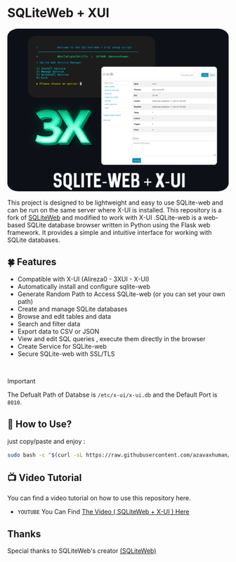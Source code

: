 # SQLiteWeb + XUI

<p align="center"><img style="border-radius: 5%" src="./shot.png" alt="project-image"></p>

This project is designed to be lightweight and easy to use SQLite-web and can be run on the same server where X-UI is installed. This repository is a fork of [SQLiteWeb](https://github.com/coleifer/sqlite-web) and modified to work with X-UI .SQLite-web is a web-based SQLite database browser written in Python using the Flask web framework. It provides a simple and intuitive interface for working with SQLite databases.

## 🍀 Features

- Compatible with X-UI (Alireza0 - 3XUI - X-UI)
- Automatically install and configure sqlite-web
- Generate Random Path to Access SQLite-web (or you can set your own path)
- Create and manage SQLite databases
- Browse and edit tables and data
- Search and filter data
- Export data to CSV or JSON
- View and edit SQL queries , execute them directly in the browser
- Create Service for SQLite-web
- Secure SQLite-web with SSL/TLS

<br>

> [!IMPORTANT]
> The Defualt Path of Databse is `/etc/x-ui/x-ui.db` and the Default Port is `8010`.

## 👀 How to Use?

just copy/paste and enjoy :

```bash
sudo bash -c "$(curl -sL https://raw.githubusercontent.com/azavaxhuman/SQLiteWeb_XUI/main/install.sh)"
```

## 📺 Video Tutorial

You can find a video tutorial on how to use this repository here.

- `YOUTUBE` You Can Find [The Video ( SQLiteWeb + X-UI ) Here](#)

</details>

## Thanks

Special thanks to SQLiteWeb's creator [(SQLiteWeb)](https://github.com/coleifer/sqlite-web)
